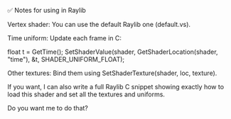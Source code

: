 ✅ Notes for using in Raylib

Vertex shader: You can use the default Raylib one (default.vs).

Time uniform: Update each frame in C:

float t = GetTime();
SetShaderValue(shader, GetShaderLocation(shader, "time"), &t, SHADER_UNIFORM_FLOAT);

Other textures: Bind them using SetShaderTexture(shader, loc, texture).

If you want, I can also write a full Raylib C snippet showing exactly how to load this shader and set all the textures and uniforms.

Do you want me to do that?
